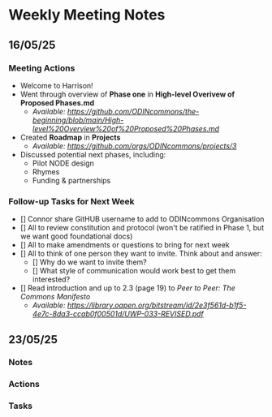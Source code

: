 # Weekly Meeting Notes

## **16/05/25**

### **Meeting Actions**

- Welcome to Harrison!
- Went through overview of **Phase one** in **High-level Overivew of Proposed Phases.md**
  - _Available: https://github.com/ODINcommons/the-beginning/blob/main/High-level%20Overview%20of%20Proposed%20Phases.md_
- Created **Roadmap** in **Projects**
  - _Available: https://github.com/orgs/ODINcommons/projects/3_
- Discussed potential next phases, including:
  - Pilot NODE design
  - Rhymes
  - Funding & partnerships

### **Follow-up Tasks for Next Week**

- [] Connor share GitHUB username to add to ODINcommons Organisation
- [] All to review constitution and protocol (won't be ratified in Phase 1, but we want good foundational docs)
- [] All to make amendments or questions to bring for next week
- [] All to think of one person they want to invite. Think about and answer:
  - [] Why do we want to invite them?
  - [] What style of communication would work best to get them interested?
- [] Read introduction and up to 2.3 (page 19) to _Peer to Peer: The Commons Manifesto_
  - _Available: https://library.oapen.org/bitstream/id/2e3f561d-b1f5-4e7c-8da3-ccab0f00501d/UWP-033-REVISED.pdf_

## **23/05/25**

### **Notes**


### **Actions**


### **Tasks**
